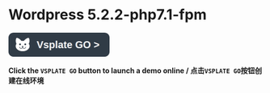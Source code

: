 # Wordpress 5.2.2-php7.1-fpm

<a href="https://www.vsplate.com/?docker-compose=https://github.com/vsplate/dcenvs/wordpress/5.2.2-php7.1-fpm"><img alt="VSPLATE GO" src="https://raw.githubusercontent.com/vsplate/images/master/vsgo_btn.png" width="200px"></a>

**Click the `VSPLATE GO` button to launch a demo online / 点击`VSPLATE GO`按钮创建在线环境**